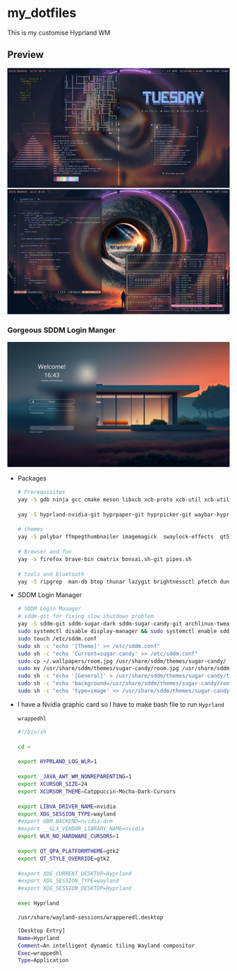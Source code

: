 # my_dotfiles
This is my customise Hyprland WM

## Preview
![rice1](https://raw.githubusercontent.com/BlackstormCoder/Hyprland-dedsec-dot/main/assets/rice1.png)
![rice2](https://raw.githubusercontent.com/BlackstormCoder/Hyprland-dedsec-dot/main/assets/rice2.png)

### Gorgeous SDDM Login Manger
![sddm](https://raw.githubusercontent.com/BlackstormCoder/Hyprland-dedsec-dot/main/assets/SDDM.png)

- Packages
    
    ```bash
    # Prerequisites
    yay -S gdb ninja gcc cmake meson libxcb xcb-proto xcb-util xcb-util-keysyms libxfixes libx11 libxcomposite xorg-xinput libxrender pixman wayland-protocols cairo pango seatd libxkbcommon xcb-util-wm xorg-xwayland libinput
    
    yay -S hyprland-nvidia-git hyprpaper-git hyprpicker-git waybar-hyprland-git polkit-kde-agent  polkit-gnome dunst  rofi-lbonn-wayland-git rofi-emoji  rofi-greenclip xdg-desktop-portal-hyprland-git waybar-hyprland-git 
    
    # themes
    yay -S polybar ffmpegthumbnailer imagemagick  swaylock-effects  qt5-wayland  qt6-wayland  lxappearance nwg-look-bin papirus-icon-theme 
    
    # Browser and fun
    yay -S firefox brave-bin cmatrix bonsai.sh-git pipes.sh
    
    # tools and bluetooth
    yay -S ripgrep  man-db btop thunar lazygit brightnessctl pfetch dunst python-pywal pywal-git networkmanager-dmenu-git blueberry blueman  bluez  bluez-utils  alacritty  kitty xclip nodejs pavucontrol
    ```
    
- SDDM Login Manager
    
    ```bash
    # SDDM Login Manager
    # sddm-git for fixing slow shutdown problem
    yay -S sddm-git sddm-sugar-dark sddm-sugar-candy-git archlinux-tweak-tool-git 
    sudo systemctl disable display-manager && sudo systemctl enable sddm
    sudo touch /etc/sddm.conf
    sudo sh -c "echo '[Theme]' >> /etc/sddm.conf"
    sudo sh -c "echo 'Current=sugar-candy' >> /etc/sddm.conf"
    sudo cp ~/.wallpapers/room.jpg /usr/share/sddm/themes/sugar-candy/
    sudo mv /usr/share/sddm/themes/sugar-candy/room.jpg /usr/share/sddm/themes/sugar-candy/wall_secondary.png
    sudo sh -c "echo '[General]' > /usr/share/sddm/themes/sugar-candy/theme.conf.user"
    sudo sh -c "echo 'background=/usr/share/sddm/themes/sugar-candy/room.jpg' >> /usr/share/sddm/themes/sugar-candy/theme.conf.user"
    sudo sh -c "echo 'type=image' >> /usr/share/sddm/themes/sugar-candy/theme.conf.user"
    ```
    
- I have a Nvidia graphic card so I have to make bash file to run `Hyprland`
    
    `wrappedhl`
    
    ```bash
    #!/bin/sh
    
    cd ~
    
    export HYPRLAND_LOG_WLR=1
    
    export _JAVA_AWT_WM_NONREPARENTING=1
    export XCURSOR_SIZE=24
    export XCURSOR_THEME=Catppuccin-Mocha-Dark-Cursors
    
    export LIBVA_DRIVER_NAME=nvidia
    export XDG_SESSION_TYPE=wayland
    #export GBM_BACKEND=nvidia-drm
    #export __GLX_VENDOR_LIBRARY_NAME=nvidia
    export WLR_NO_HARDWARE_CURSORS=1
    
    export QT_QPA_PLATFORMTHEME=gtk2
    export QT_STYLE_OVERRIDE=gtk2
    
    #export XDG_CURRENT_DESKTOP=Hyprland
    #export XDG_SESSION_TYPE=wayland
    #export XDG_SESSION_DESKTOP=Hyprland
    
    exec Hyprland
    ```
    
    `/usr/share/wayland-sessions/wrapperedl.desktop`
    
    ```bash
    [Desktop Entry]
    Name=Hyprland
    Comment=An intelligent dynamic tiling Wayland compositor
    Exec=wrappedhl
    Type=Application
    ```
